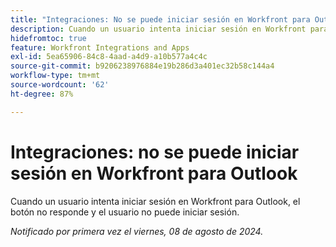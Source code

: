 ```yaml
---
title: "Integraciones: No se puede iniciar sesión en Workfront para Outlook"
description: Cuando un usuario intenta iniciar sesión en Workfront para Outlook, el botón no responde y el usuario no puede iniciar sesión.
hidefromtoc: true
feature: Workfront Integrations and Apps
exl-id: 5ea65906-84c8-4aad-a4d9-a10b577a4c4c
source-git-commit: b9206238976884e19b286d3a401ec32b58c144a4
workflow-type: tm+mt
source-wordcount: '62'
ht-degree: 87%

---
```


# Integraciones: no se puede iniciar sesión en Workfront para Outlook

Cuando un usuario intenta iniciar sesión en Workfront para Outlook, el botón no responde y el usuario no puede iniciar sesión.

_Notificado por primera vez el viernes, 08 de agosto de 2024._
